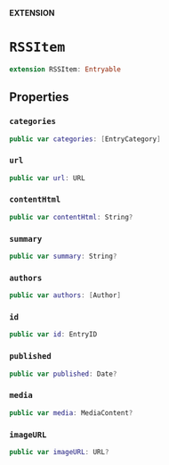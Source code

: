 **EXTENSION**

# `RSSItem`
```swift
extension RSSItem: Entryable
```

## Properties
### `categories`

```swift
public var categories: [EntryCategory]
```

### `url`

```swift
public var url: URL
```

### `contentHtml`

```swift
public var contentHtml: String?
```

### `summary`

```swift
public var summary: String?
```

### `authors`

```swift
public var authors: [Author]
```

### `id`

```swift
public var id: EntryID
```

### `published`

```swift
public var published: Date?
```

### `media`

```swift
public var media: MediaContent?
```

### `imageURL`

```swift
public var imageURL: URL?
```

